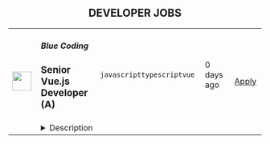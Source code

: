 <div align="center"><h2>DEVELOPER JOBS</h2></div><table><tr>
                <td width="100" height="100" rowspan="2">
                    <img src="https://media.licdn.com/dms/image/C4D0BAQHlK67hgnhzQw/company-logo_200_200/0/1631346154820?e=2147483647&v=beta&t=_R2Ssj7L_f4xqmSCcq0nOLCyCz0QN2lFnHssxxhj3YY" width="38px" height="auto">
                </td>
                <td width="300">
                    <h5>Blue Coding</h5>
                    <h3>Senior Vue.js Developer (A)</h3>
                </td>
                <td width="300">
                    <code>javascript</code><code>typescript</code><code>vue</code>
                </td>
                <td width="200">
                <text>0 days ago</text>
                </td>
                <td width="100" rowspan="2">
                <a href="https://www.realworkfromanywhere.com/jobs/senior-vue-js-developer-a-blue-coding-1718" align="right" target="_blank">Apply</a>
                </td>
            </tr>
            <tr>
                <td colspan="3">
                <details><summary>Description</summary>
                <div><b style="font-size: 24px">Why Blue Coding?</b><span style="font-size: 24px">&nbsp;</span></div><div><br></div><div>At Blue Coding, we specialize in hiring excellent developers and amazing people from all over Latin America and other parts of the world. For the past 11 years, we’ve helped cutting-edge companies in the United States and Canada build great development teams and develop great products. Large multinationals, digital agencies, Saas providers, and software consulting firms are just a few of our clients. Our team of over 150 engineers, project managers, QA, UX/UI designers, and many more is distributed in more than 10 countries across the Americas. We are a fully remote company working with a wide array of technologies, and we have expertise in every stage of the software development process.</div><div><br></div><div>Our team is highly connected, united, and culturally diverse, and our collaborators are involved in many initiatives around the world, from wildlife preservation to volunteering at local charities. We stand for honesty, fairness, respect, efficiency, hard work, and cooperation.</div><div><br></div><div><b style="font-size: 18px;">What are we looking for?</b></div><div><br></div><div><span style="font-size: 16px;">In this opportunity, we are looking for a Senior Front-end Developer to work with one of our foreign clients, who is a market leader in the consultation, design, procurement, implementation, and ongoing managed services for technology services for mid to large global enterprises. As a Telecom Managed Service company, they partner with over 300 service providers globally to help customers with technology design and find the best solutions to meet their needs.</span></div><div><br></div><div><span style="font-size: 12pt;">If you are fully fluent in English, proactive, communicate well, like to solve problems, and have a strong attention to detail, this role might be a great fit for you! Our jobs are fully remote, and you will be integrated directly into the client’s team, gaining valuable experience and forming meaningful connections.</span></div><h3>Here are some of the exciting day-to-day challenges you will face in this role:</h3><li>Work on rich, responsive browser experiences</li><li>Participate in product design sessions and contribute to feature development.</li><li>Collaborating with UX/UI designers to implement design concepts through Storybook</li><li>Deliver reusable code and contribute to the in-house UI framework</li><li>Optimize applications for maximum speed, scalability, and user experience</li><li>Establish best practices, suggest new technologies, and design high-quality solutions</li>,<h3>You will shine if you have:</h3><li>6+ years of experience in software development</li><li>Highly proficient with JavaScript and JavaScript frameworks, specifically Vue.js</li><li>Ability to build isolated Vue components with strong TypeScript experience.</li><li>Solid understanding of HTML5, CSS3/4, and web design principles.</li><li>Knowledge of web performance optimization techniques.</li><li>Strong API Integration.</li><li>Experience with Git, unit, and integration testing</li><li>Experience with Agile methodologies such as Scrum and Kanban.</li><li>Strong problem-solving and debugging skills.</li><li>Ability to work collaboratively in a team.</li><li>Knowledge of web accessibility standards.</li><li>Excellent communication skills.</li>,<h3>Here are some of the perks we offer you:</h3><li>Salary in USD</li><li>100% Remote</li><div><span style="font-size: 24px">Ready to learn more? Apply below!&nbsp;</span></div>
                </details>
                </td>
            </tr></table>